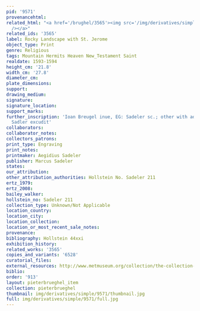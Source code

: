 ```yaml
---
pid: '9571'
provenancehtml:
related_html: "<a href='/brughel/3565'><img src='/img/derivatives/simple/3565/thumbnail.jpg'
  /></a>"
related_ids: '3565'
label: Rocky Landscape with St. Jerome
object_type: Print
genre: Religious
tags: Mountain Hermits Heaven New_Testament Saint
realdate: 1593-1594
height_cm: '21.8'
width_cm: '27.8'
diameter_cm:
plate_dimensions:
support:
drawing_medium:
signature:
signature_location:
support_marks:
further_inscription: 'Ioan Breugel inue, EG: Sadeler sc.; other with address: Marco
  Sadler excudit'
collaborators:
collaborator_notes:
collectors_patrons:
print_type: Engraving
print_notes:
printmaker: Aegidius Sadeler
publisher: Marcus Sadeler
states:
our_attribution:
other_attribution_authorities: Hollstein No. Sadeler 211
ertz_1979:
ertz_2008:
bailey_walker:
hollstein_no: Sadeler 211
collection_type: Unknown/Not Applicable
location_country:
location_city:
location_collection:
location_or_most_recent_sale_notes:
provenance:
bibliography: Hollstein 44xxi
exhibition_history:
related_works: '3565'
copies_and_variants: '6528'
curatorial_files:
external_resources: http://www.metmuseum.org/collection/the-collection-online/search/415849
biblio:
order: '913'
layout: pieterbrueghel_item
collection: pieterbrueghel
thumbnail: img/derivatives/simple/9571/thumbnail.jpg
full: img/derivatives/simple/9571/full.jpg
---
```


